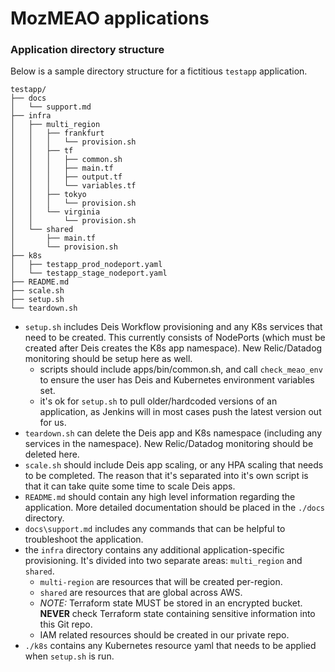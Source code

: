 # MozMEAO applications


### Application directory structure

Below is a sample directory structure for a fictitious `testapp` application.

```
testapp/
├── docs
│   └── support.md
├── infra
│   ├── multi_region
│   │   ├── frankfurt
│   │   │   └── provision.sh
│   │   ├── tf
│   │   │   ├── common.sh
│   │   │   ├── main.tf
│   │   │   ├── output.tf
│   │   │   └── variables.tf
│   │   ├── tokyo
│   │   │   └── provision.sh
│   │   └── virginia
│   │       └── provision.sh
│   └── shared
│       ├── main.tf
│       └── provision.sh
├── k8s
│   ├── testapp_prod_nodeport.yaml
│   └── testapp_stage_nodeport.yaml
├── README.md
├── scale.sh
├── setup.sh
└── teardown.sh
```

- `setup.sh` includes Deis Workflow provisioning and any K8s services that need to
be created. This currently consists of NodePorts (which must be created after Deis
creates the K8s app namespace). New Relic/Datadog monitoring should be setup here 
as well.
  - scripts should include apps/bin/common.sh, and call `check_meao_env` to ensure
  the user has Deis and Kubernetes environment variables set.
  - it's ok for `setup.sh` to pull older/hardcoded versions of an application,
  as Jenkins will in most cases push the latest version out for us.
- `teardown.sh` can delete the Deis app and K8s namespace (including any services
in the namespace). New Relic/Datadog monitoring should be deleted here.
- `scale.sh` should include Deis app scaling, or any HPA scaling that needs to be
completed. The reason that it's separated into it's own script is that it can
take quite some time to scale Deis apps.
- `README.md` should contain any high level information regarding the application.
More detailed documentation should be placed in the `./docs` directory.
- `docs\support.md` includes any commands that can be helpful to troubleshoot
the application.
- the `infra` directory contains any additional application-specific provisioning.
It's divided into two separate areas: `multi_region` and `shared`. 
  - `multi-region` are resources that will be created per-region.
  - `shared` are resources that are global across AWS.
  - **NOTE*:*  Terraform state MUST be stored in an encrypted bucket. **NEVER**
  check Terraform state containing sensitive information into this Git repo.
  - IAM related resources should be created in our private repo.
- `./k8s` contains any Kubernetes resource yaml that needs to be applied when `setup.sh`
is run.
